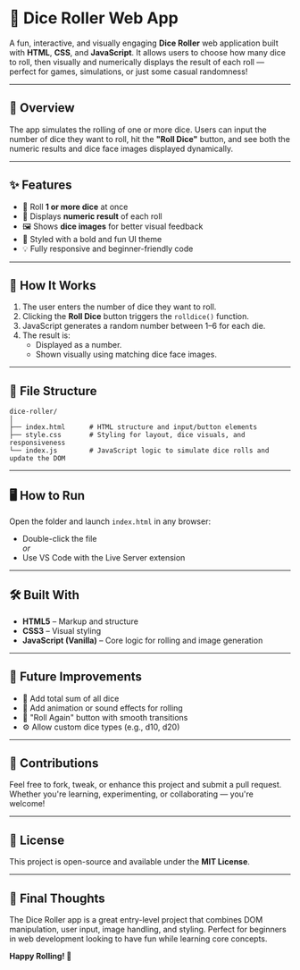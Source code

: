 # 🎲 Dice Roller Web App

A fun, interactive, and visually engaging **Dice Roller** web application built with **HTML**, **CSS**, and **JavaScript**. It allows users to choose how many dice to roll, then visually and numerically displays the result of each roll — perfect for games, simulations, or just some casual randomness!

---

## 📌 Overview

The app simulates the rolling of one or more dice. Users can input the number of dice they want to roll, hit the **"Roll Dice"** button, and see both the numeric results and dice face images displayed dynamically.

---

## ✨ Features

- 🎲 Roll **1 or more dice** at once
- 🧮 Displays **numeric result** of each roll
- 🖼️ Shows **dice images** for better visual feedback
- 🎨 Styled with a bold and fun UI theme
- 💡 Fully responsive and beginner-friendly code

---

## 🧠 How It Works

1. The user enters the number of dice they want to roll.
2. Clicking the **Roll Dice** button triggers the `rolldice()` function.
3. JavaScript generates a random number between 1–6 for each die.
4. The result is:
   - Displayed as a number.
   - Shown visually using matching dice face images.

---

## 📁 File Structure

```
dice-roller/
│
├── index.html      # HTML structure and input/button elements
├── style.css       # Styling for layout, dice visuals, and responsiveness
└── index.js        # JavaScript logic to simulate dice rolls and update the DOM
```

---

## 🖥️ How to Run

 Open the folder and launch `index.html` in any browser:
   - Double-click the file  
   *or*
   - Use VS Code with the Live Server extension

---

## 🛠️ Built With

- **HTML5** – Markup and structure
- **CSS3** – Visual styling
- **JavaScript (Vanilla)** – Core logic for rolling and image generation

---

## 🚀 Future Improvements

- 🧮 Add total sum of all dice
- 🎲 Add animation or sound effects for rolling
- 🔁 "Roll Again" button with smooth transitions
- ⚙️ Allow custom dice types (e.g., d10, d20)

---

## 🤝 Contributions

Feel free to fork, tweak, or enhance this project and submit a pull request. Whether you're learning, experimenting, or collaborating — you're welcome!

---

## 📄 License

This project is open-source and available under the **MIT License**.

---

## 🙌 Final Thoughts

The Dice Roller app is a great entry-level project that combines DOM manipulation, user input, image handling, and styling. Perfect for beginners in web development looking to have fun while learning core concepts.

**Happy Rolling! 🎉**

